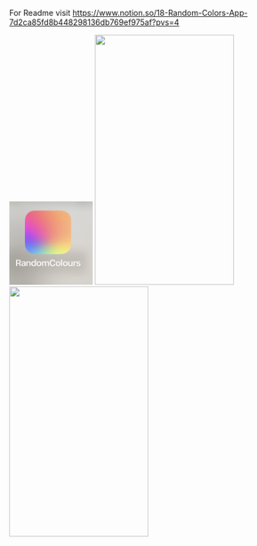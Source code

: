 For Readme visit https://www.notion.so/18-Random-Colors-App-7d2ca85fd8b448298136db769ef975af?pvs=4

<img src="https://github.com/zeeshan2k2/RandomColors/blob/main/RandomColors/App%20icon.jpg?raw=true" width="150" height="150">
 
<img src="https://github.com/zeeshan2k2/RandomColors/assets/100070393/d69281a3-ca1f-415c-98d6-c75485e52cd2" width="250" height="450">
<img src="https://github.com/zeeshan2k2/RandomColors/assets/100070393/b3f84c8f-2f06-403d-8766-e9ace67530fb" width="250" height="450">
